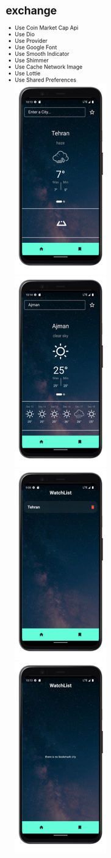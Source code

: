 # exchange
- Use Coin Market Cap Api
- Use Dio 
- Use Provider
- Use Google Font 
- Use Smooth Indicator 
- Use Shimmer
- Use Cache Network Image 
- Use Lottie
- Use Shared Preferences <br>
<img src="1.png" with="400" height="500"> <img src="2.png" with="400" height="500"> <img src="3.png" with="400" height="500"> <img src="4.png" with="500" height="500">



